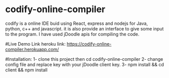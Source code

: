 # codify-online-compiler
codify is a online IDE buid using React, express and nodejs for Java, python, c++ and javascript.
it is also provide an interface to give some input to the program.
I have used jDoodle apis for compiling the code.

#Live Demo Link
heroku link: https://codify-online-compiler.herokuapp.com/

#Installation:
1- clone this project then cd codify-online-compiler
2- change config file and replace key with your jDoodle client key.
3- npm install  && cd client && npm install
